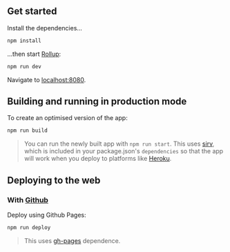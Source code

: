 ## Get started

Install the dependencies...

```bash
npm install
```

...then start [Rollup](https://rollupjs.org):

```bash
npm run dev
```

Navigate to [localhost:8080](http://localhost:8080).

## Building and running in production mode

To create an optimised version of the app:

```bash
npm run build
```

> You can run the newly built app with `npm run start`. This uses [sirv](https://github.com/lukeed/sirv),
> which is included in your package.json's `dependencies` so that the app will work when you deploy to platforms like [Heroku](https://heroku.com).

## Deploying to the web

### With [Github](https://github.com/)

Deploy using Github Pages:

```bash
npm run deploy
```

> This uses [gh-pages](https://github.com/tschaub/gh-pages) dependence.